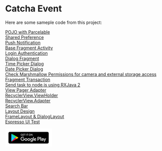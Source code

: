 # Catcha Event

Here are some sameple code from this project:

[POJO with Parcelable](https://github.com/mancng/catchaeventex/blob/master/app/src/main/java/com/mancng/catchaeventex/entities/User.java) <br />
[Shared Preference](https://github.com/mancng/catchaeventex/blob/master/app/src/main/java/com/mancng/catchaeventex/Infrastructure/Utils.java) <br />
[Push Notification](https://github.com/mancng/CatchaEventEx/blob/master/app/src/main/java/com/mancng/catchaeventex/notifications/FriendRequestMessagingServices.java) <br />
[Base Fragment Activity](https://github.com/mancng/catchaeventex/blob/master/app/src/main/java/com/mancng/catchaeventex/activities/BaseFragmentActivity.java) <br />
[Login Authentication](https://github.com/mancng/catchaeventex/blob/master/app/src/main/java/com/mancng/catchaeventex/fragments/LoginFragment.java) <br />
[Dialog Fragment](https://github.com/mancng/catchaeventex/blob/master/app/src/main/java/com/mancng/catchaeventex/dialogs/DeleteEventDialogFragment.java) <br />
[Time Picker Dialog](https://github.com/mancng/catchaeventex/blob/master/app/src/main/java/com/mancng/catchaeventex/dialogs/TimePickerDialogFragment.java) <br />
[Date Picker Dialog](https://github.com/mancng/catchaeventex/blob/master/app/src/main/java/com/mancng/catchaeventex/dialogs/DatePickerDialogFragment.java) <br />
[Check Marshmallow Permissions for camera and external storage access](https://github.com/mancng/catchaeventex/blob/master/app/src/main/java/com/mancng/catchaeventex/Infrastructure/MarshmallowPermissions.java) <br />
[Fragment Transaction](https://github.com/mancng/catchaeventex/blob/master/app/src/main/java/com/mancng/catchaeventex/fragments/EventDetailsFragment.java) <br />
[Send task to node.js using RXJava 2](https://github.com/mancng/catchaeventex/blob/master/app/src/main/java/com/mancng/catchaeventex/services/LiveMessageServices.java) <br />
[View Pager Adapter](https://github.com/mancng/catchaeventex/blob/master/app/src/main/java/com/mancng/catchaeventex/views/FriendsViewPagerAdapter.java) <br />
[RecyclerView.ViewHolder](https://github.com/mancng/catchaeventex/blob/master/app/src/main/java/com/mancng/catchaeventex/views/InboxViewHolder.java) <br />
[RecyclerView.Adapter](https://github.com/mancng/catchaeventex/blob/master/app/src/main/java/com/mancng/catchaeventex/views/InboxAdapter.java) <br />
[Search Bar](https://github.com/mancng/catchaeventex/blob/master/app/src/main/java/com/mancng/catchaeventex/fragments/EventCreationFriendPickerFragment.java) <br />
[Layout Design](https://github.com/mancng/catchaeventex/blob/master/app/src/main/res/layout/activity_login.xml) <br />
[FrameLayout & DialogLayout](https://github.com/mancng/catchaeventex/blob/master/app/src/main/res/layout/dialog_delete_event.xml) <br />
[Espresso UI Test](https://github.com/mancng/catchaeventex/blob/master/app/src/androidTest/java/com/mancng/catchaeventex/LoginScreenTest.java)

[<img src="resources/google-play-badge150.jpg">](https://play.google.com/store/apps/details?id=com.mancng.catcha&hl=en)

